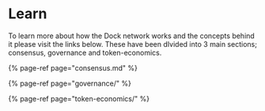 # Learn

To learn more about how the Dock network works and the concepts behind it please visit the links below. These have been dIvided into 3 main sections; consensus, governance and token-economics.

{% page-ref page="consensus.md" %}

{% page-ref page="governance/" %}

{% page-ref page="token-economics/" %}



